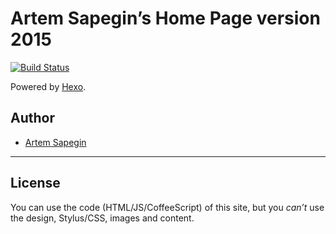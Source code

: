 # Artem Sapegin’s Home Page version 2015

[![Build Status](https://travis-ci.org/sapegin/sapegin.me.png)](https://travis-ci.org/sapegin/sapegin.me)

Powered by [Hexo](http://hexo.io/).


## Author

* [Artem Sapegin](http://sapegin.me)

---

## License

You can use the code (HTML/JS/CoffeeScript) of this site, but you *can’t* use the design, Stylus/CSS, images and content.
